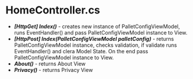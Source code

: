 # HomeController.cs

* **_[HttpGet] Index()_** - creates new instance of PalletConfigViewModel, runs EventHandler() and pass PalletConfigViewModel instance to View.
* **_[HttpPost] Index(PalletConfigViewModel palletConfig)_** - returns PalletConfigViewModel instance, checks validation, if validate runs EventHandler() and clera Model State. On the end pass PalletConfigViewModel instance to View.
* **_About()_** - returns About View
* **_Privacy()_** - returns Privacy View
